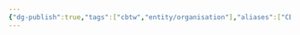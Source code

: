 ```yaml
---
{"dg-publish":true,"tags":["cbtw","entity/organisation"],"aliases":["CBTW"],"banner":"![cbtw-banneremployee-7.png](/img/user/images/cbtw-banneremployee-7.png)","creation_date":"2024-05-02 21:11","permalink":"/social/collaboration-betters-the-world/","dgPassFrontmatter":true}
---
```



